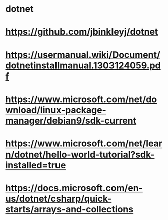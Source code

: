 # dotnet
# https://github.com/jbinkleyj/dotnet
# https://usermanual.wiki/Document/dotnetinstallmanual.1303124059.pdf
# https://www.microsoft.com/net/download/linux-package-manager/debian9/sdk-current
# https://www.microsoft.com/net/learn/dotnet/hello-world-tutorial?sdk-installed=true
# https://docs.microsoft.com/en-us/dotnet/csharp/quick-starts/arrays-and-collections
